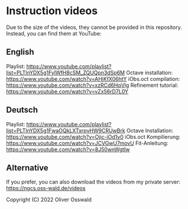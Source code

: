 # Instruction videos
Due to the size of the videos, they cannot be provided in this repository. Instead, you can find them at YouTube:

## English
Playlist:				https://www.youtube.com/playlist?list=PLTlnYDX5g1FylWfH8cSM_ZQUQpn3dSp6M
Octave installation:	https://www.youtube.com/watch?v=AHiKfX06htY
iObs.oct compilation:	https://www.youtube.com/watch?v=xzRCd6HqVlg
Refinement tutorial:	https://www.youtube.com/watch?v=vZx56rD7L0Y

## Deutsch
Playlist:	https://www.youtube.com/playlist?list=PLTlnYDX5g1FwaOQkLXTxrpvHW9CRUwBrk
Octave Installation:	https://www.youtube.com/watch?v=Ojic-iOd1y0
iObs.oct Kompilierung:	https://www.youtube.com/watch?v=JCVGwU7movU
Fit-Anleitung:			https://www.youtube.com/watch?v=8J50wnWgtIw

## Alternative
If you prefer, you can also download the videos from my private server:
https://ngcs.oss-wald.de/videos

Copyright (C) 2022 Oliver Osswald